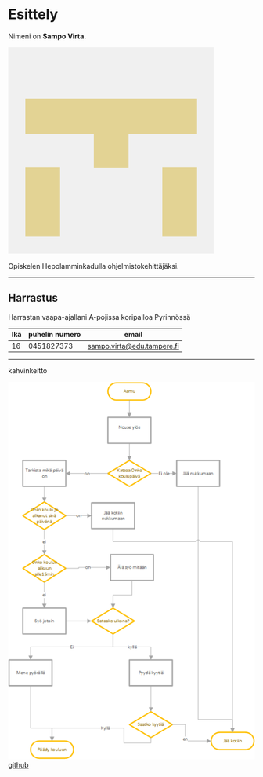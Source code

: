 # Esittely

Nimeni on **Sampo Virta**.

![profiilikuva](kuva5.png)

Opiskelen Hepolamminkadulla ohjelmistokehittäjäksi.
___
## Harrastus
Harrastan vaapa-ajallani A-pojissa koripalloa Pyrinnössä

| Ikä | puhelin numero|email|
|---|---|---|
|16|0451827373|sampo.virta@edu.tampere.fi
---

kahvinkeitto

![kahvinkeitto](kahvinkeitto.png)
[github](https://github.com/Sampovee)

